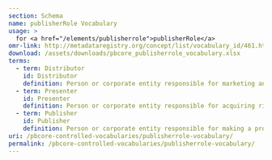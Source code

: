 ```yaml
---
section: Schema
name: publisherRole Vocabulary
usage: >
  for <a href="/elements/publisherrole">publisherRole</a>
omr-link: http://metadataregistry.org/concept/list/vocabulary_id/461.html
download: /assets/downloads/pbcore_publisherrole_vocabulary.xlsx
terms:
  - term: Distributor
    id: Distributor
    definition: Person or corporate entity responsible for marketing and arranging for the release, exhibition, and/or distribution of a production. A distributor may deal with only particular areas of distribution, such as cinematic, home video, or digital; this should be identified in an annotation.
  - term: Presenter
    id: Presenter
    definition: Person or corporate entity responsible for acquiring rights to the source media, packaging it, and offering it to the publisher or distributor.
  - term: Publisher
    id: Publisher
    definition: Person or corporate entity responsible for making a production available.
uri: /pbcore-controlled-vocabularies/publisherrole-vocabulary/
permalink: /pbcore-controlled-vocabularies/publisherrole-vocabulary/
---
```

